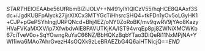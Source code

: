 $START$HEIOEAAbe56UfRbmBlZlJOLV++N491ylYlQlCzV55/hqHCE8QAAxf3Sdc+iJgdKUBFpAIyck27jjrXlXCx3MTYGcTiHhsrcSHQ4+tkFDn1yOv5oLGyHK1+CJP+pGePSYhIngjURPQNcd+Bhj4EZ/oNY0ZoRoBK/mv9qwRV9jYAo8KazyHVaFVKaMXXV/ip7XfwbdvAlE8PAVUTKjKA/IST94vrqEp8pj8ZWNiXMCWKb67ciTveV0o+SqYOwngRuYaC66NZ/BbHQKzBqbYTao3DiQeRi11NxMPjNA+YWI1iwa6MAo7AhrGvezH4sOQXk9zLeBRAEZbG4Q6aiHTNicjQ==$END$